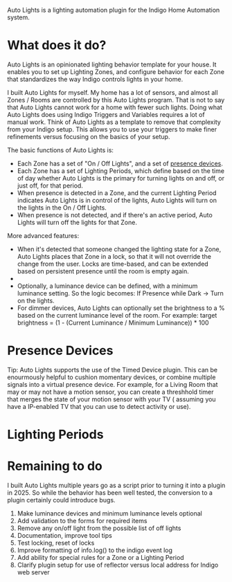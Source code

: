 Auto Lights is a lighting automation plugin for the Indigo Home Automation system.

# What does it do?

Auto Lights is an opinionated lighting behavior template for your house. It enables you to set up Lighting Zones, and
configure behavior for each Zone that standardizes the way Indigo controls lights in your home.

I built Auto Lights for myself. My home has a lot of sensors, and almost all Zones / Rooms are controlled by this Auto
Lights program. That is not to say that Auto Lights cannot work for a home with fewer such lights. Doing what Auto
Lights does using Indigo Triggers and Variables requires a lot of manual work. Think of Auto Lights as a template to
remove that complexity from your Indigo setup. This allows you to use your triggers to make finer refinements versus
focusing on the basics of your setup.

The basic functions of Auto Lights is:

* Each Zone has a set of "On / Off Lights", and a set of [presence devices](#presence-devices).
* Each Zone has a set of Lighting Periods, which define based on the time of day whether Auto Lights is the primary for
  turning lights on and off, or just off, for that period.
* When presence is detected in a Zone, and the current Lighting Period indicates Auto Lights is in control of the
  lights, Auto Lights will turn on the lights in the On / Off Lights.
* When presence is not detected, and if there's an active period, Auto Lights will turn off the lights for that Zone.

More advanced features:

* When it's detected that someone changed the lighting state for a Zone, Auto Lights places that Zone in a lock, so that
  it will not override the change from the user. Locks are time-based, and can be extended based on persistent presence
  until the room is empty again.
*
* Optionally, a luminance device can be defined, with a minimum luminance setting. So the logic becomes: If Presence
  while Dark -> Turn on the lights.
* For dimmer devices, Auto Lights can optionally set the brightness to a % based on the current luminance level of the
  room. For example: target brightness = (1 - (Current Luminance / Minimum Luminance)) * 100

# Presence Devices

Tip: Auto Lights supports the use of the Timed Device plugin. This can be enourmously helpful to cushion momentary
devices, or combine multiple signals into a virtual presence device. For example, for a Living Room that may or may not
have a motion sensor, you can create a threshhold timer that merges the state of your motion sensor with your TV (
assuming you have a IP-enabled TV that you can use to detect activity or use).

# Lighting Periods

# Remaining to do

I built Auto Lights multiple years go as a script prior to turning it into a plugin in 2025. So while the behavior has
been well tested, the conversion to a plugin certainly could introduce bugs.

1. Make luminance devices and minimum luminance levels optional
2. Add validation to the forms for required items
3. Remove any on/off light from the possible list of off lights
4. Documentation, improve tool tips
5. Test locking, reset of locks
6. Improve formatting of info.log() to the indigo event log
7. Add ability for special rules for a Zone or a Lighting Period
8. Clarify plugin setup for use of reflector versus local address for Indigo web server

